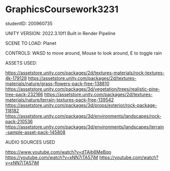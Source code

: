 # GraphicsCoursework3231
studentID: 200960735

UNITY VERSION: 2022.3.10f1
Built in Render Pipeline 

SCENE TO LOAD: Planet

CONTROLS: WASD to move around, Mouse to look around, E to toggle rain

ASSETS USED:

https://assetstore.unity.com/packages/2d/textures-materials/rock-textures-4k-179128
https://assetstore.unity.com/packages/2d/textures-materials/nature/grass-flowers-pack-free-138810
https://assetstore.unity.com/packages/3d/vegetation/trees/realistic-pine-tree-pack-232166
https://assetstore.unity.com/packages/2d/textures-materials/nature/terrain-textures-pack-free-139542
https://assetstore.unity.com/packages/3d/props/exterior/rock-package-118182
https://assetstore.unity.com/packages/3d/environments/landscapes/rock-pack-210536
https://assetstore.unity.com/packages/3d/environments/landscapes/terrain-sample-asset-pack-145808


AUDIO SOURCES USED

https://www.youtube.com/watch?v=dTAjb6MeBqo
https://youtube.com/watch?v=xNN7iTA57jM
https://youtube.com/watch?v=xNN7iTA57jM

